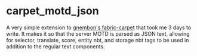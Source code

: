 # carpet_motd_json
 
A very simple extension to [gnembon's fabric-carpet](https://github.com/gnembon/fabric-carpet) that took me 3 days to write. It makes it so that the server MOTD is parsed as JSON text, allowing for selector, translate, score, entity nbt, and storage nbt tags to be used in addition to the regular text components.
